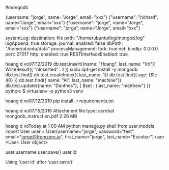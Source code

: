 #mongodb

{username: "jorge", name="Jorge", email="xxx"}
{"username": "richard", name="Jorge", email="xxx"}
{"username": "jorge", name="Jorge", email="xxx"}
{"username": "jorge", name="Jorge", email="xxx"}


systemLog:
   destination: file
   path: "/home/ubuntu/log/mongod.log"
   logAppend: true
storage:
   journal:
      enabled: false
   dbPath: "/home/ubuntu/data"
processManagement:
   fork: true
net:
   bindIp: 0.0.0.0
   port: 27017
   http:
      enabled: true
      RESTInterfaceEnabled: true
 
hoang d vo07/12/2019
db.test.insert({name: "Hoang", last_name: "Vo"})
WriteResult({ "nInserted" : 1 })
sudo apt-get install -y mongodb
db.test.find()
db.test.createIndex({ last_name: 1})
db.test.find({ age: {$lt: 40} })
db.test.find({ name: "Al", last_name: "machine"})
db.test.update({name: "Danthes"}, { $set : {last_name: "matthew"} })
python:
$ virtualenv -p python3 venv
 
hoang d vo07/12/2019
pip install -r requirements.txt
 
hoang d vo07/15/2019
Attachment file type: acrobat
mongodb_instruction.pdf
2.26 MB
 
hoang d voToday at 1:00 AM
python manage.py shell
from user.models import User
user = User(username="jorge", password="test", email="jorge@fromzero.io", first_name="jorge", last_name="Escobar")
user
<User: User object>

user.username
user.save()
user.id

Using 'user.id' after 'user.save()'

